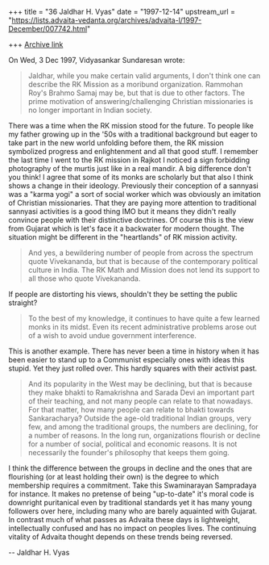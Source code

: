 +++
title = "36 Jaldhar H. Vyas"
date = "1997-12-14"
upstream_url = "https://lists.advaita-vedanta.org/archives/advaita-l/1997-December/007742.html"

+++
[Archive link](https://lists.advaita-vedanta.org/archives/advaita-l/1997-December/007742.html)

On Wed, 3 Dec 1997, Vidyasankar Sundaresan wrote:

> Jaldhar, while you make certain valid arguments, I don't think one can
> describe the RK Mission as a moribund organization. Rammohan Roy's Brahmo
> Samaj may be, but that is due to other factors. The prime motivation of
> answering/challenging Christian missionaries is no longer important in
> Indian society.
>

There was a time when the RK mission stood for the future.  To people like
my father growing up in the '50s with a traditional background but eager
to take part in the new world unfolding before them, the RK mission
symbolized progress and enlightenment and all that good stuff.  I remember
the last time I went to the RK mission in Rajkot I noticed a sign
forbidding photography of the murtis just like in a real mandir.  A big
difference don't you think!  I agree that some of its monks are scholarly
but that also I think shows a change in their ideology.  Previously their
conception of a sannyasi was a "karma yogi" a sort of social worker which
was obviously an imitation of Christian missionaries.  That they are
paying more attention to traditional sannyasi activities is a good thing
IMO but it means they didn't really convince people with their distinctive
doctrines.  Of course this is the view from Gujarat which is let's face it
a backwater for modern thought.  The situation might be different in the
"heartlands" of RK mission activity.

 > And yes, a bewildering number of people from across the spectrum
quote
> Vivekananda, but that is because of the contemporary political culture in
> India. The RK Math and Mission does not lend its support to all those who
> quote Vivekananda.
>

If people are distorting his views, shouldn't they be setting the public
straight?

> To the best of my knowledge, it continues to have quite a few learned
> monks in its midst. Even its recent administrative problems arose out of a
> wish to avoid undue government interference.

This is another example.  There has never been a time in history when it
has been easier to stand up to a Communist especially ones with ideas this
stupid.   Yet they just rolled over.  This hardly squares with their
activist past.

> And its popularity in the
> West may be declining, but that is because they make bhakti to Ramakrishna
> and Sarada Devi an important part of their teaching, and not many people
> can relate to that nowadays. For that matter, how many people can relate
> to bhakti towards Sankaracharya? Outside the age-old traditional Indian
> groups, very few, and among the traditional groups, the numbers are
> declining, for a number of reasons. In the long run, organizations
> flourish or decline for a number of social, political and economic
> reasons. It is not necessarily the founder's philosophy that keeps them
> going.
>

I think the difference between the groups in decline and the ones that are
flourishing (or at least holding their own) is the degree to which
membership requires a commitment.  Take this Swaminarayan Sampradaya for
instance.  It makes no pretense of being "up-to-date" it's moral code is
downright puritanical even by traditional standards yet it has many young
followers over here, including many who are barely aquainted with Gujarat.
In contrast much of what passes as Advaita these days is lightweight,
intellectually confused and has no impact on peoples lives.  The
continuing vitality of Advaita thought depends on these trends being
reversed.

--
Jaldhar H. Vyas <jaldhar at braincells.com>

